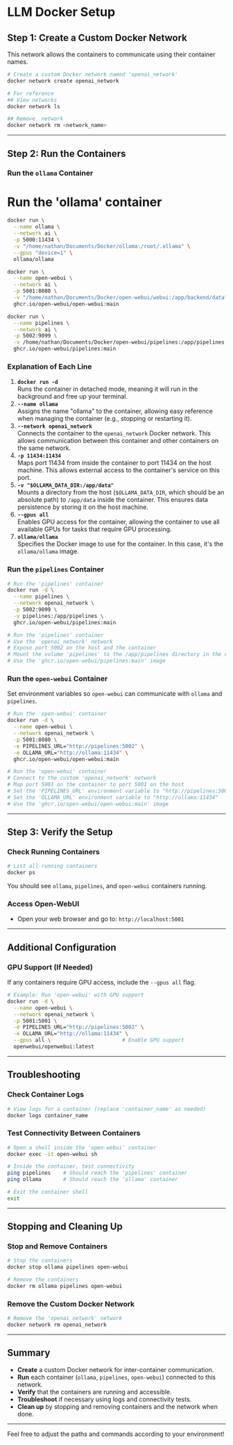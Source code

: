 # LLM Docker Setup

## **Step 1: Create a Custom Docker Network**

This network allows the containers to communicate using their container names.

```bash
# Create a custom Docker network named 'openai_network'
docker network create openai_network

# For reference
## View networks
docker network ls

## Remove  network
docker network rm <network_name>
```

---

## **Step 2: Run the Containers**

### **Run the `ollama` Container**

# Run the 'ollama' container
```bash
docker run \
  --name ollama \
  --network ai \
  -p 5000:11434 \
  -v "/home/nathan/Documents/Docker/ollama:/root/.ollama" \
  --gpus "device=1" \
  ollama/ollama

docker run \
  --name open-webui \
  --network ai \
  -p 5001:8080 \
  -v "/home/nathan/Documents/Docker/open-webui/webui:/app/backend/data" \
  ghcr.io/open-webui/open-webui:main

docker run \
  --name pipelines \
  --network ai \
  -p 5002:9099 \
  -v /home/nathan/Documents/Docker/open-webui/pipelines:/app/pipelines \
  ghcr.io/open-webui/pipelines:main
```

### **Explanation of Each Line**

1. **`docker run -d`**  
   Runs the container in detached mode, meaning it will run in the background and free up your terminal.
2. **`--name ollama`**  
   Assigns the name "ollama" to the container, allowing easy reference when managing the container (e.g., stopping or restarting it).
3. **`--network openai_network`**  
   Connects the container to the `openai_network` Docker network. This allows communication between this container and other containers on the same network.
4. **`-p 11434:11434`**  
   Maps port 11434 from inside the container to port 11434 on the host machine. This allows external access to the container's service on this port.
5. **`-v "$OLLAMA_DATA_DIR:/app/data"`**  
   Mounts a directory from the host (`$OLLAMA_DATA_DIR`, which should be an absolute path) to `/app/data` inside the container. This ensures data persistence by storing it on the host machine.
6. **`--gpus all`**  
   Enables GPU access for the container, allowing the container to use all available GPUs for tasks that require GPU processing.
7. **`ollama/ollama`**  
   Specifies the Docker image to use for the container. In this case, it's the `ollama/ollama` image.



### **Run the `pipelines` Container**

```bash
# Run the 'pipelines' container
docker run -d \
  --name pipelines \
  --network openai_network \
  -p 5002:9099 \
  -v pipelines:/app/pipelines \
  ghcr.io/open-webui/pipelines:main

# Run the 'pipelines' container
# Use the 'openai_network' network
# Expose port 5002 on the host and the container
# Mount the volume 'pipelines' to the /app/pipelines directory in the container
# Use the 'ghcr.io/open-webui/pipelines:main' image
```

### **Run the `open-webui` Container**

Set environment variables so `open-webui` can communicate with `ollama` and `pipelines`.

```bash
# Run the 'open-webui' container
docker run -d \
  --name open-webui \
  --network openai_network \
  -p 5001:8080 \
  -e PIPELINES_URL="http://pipelines:5002" \
  -e OLLAMA_URL="http://ollama:11434" \
  ghcr.io/open-webui/open-webui:main

# Run the 'open-webui' container
# Connect to the custom 'openai_network' network
# Map port 5001 on the container to port 5001 on the host
# Set the 'PIPELINES_URL' environment variable to "http://pipelines:5002"
# Set the 'OLLAMA_URL' environment variable to "http://ollama:11434"
# Use the 'ghcr.io/open-webui/open-webui:main' image
```

---

## **Step 3: Verify the Setup**

### **Check Running Containers**

```bash
# List all running containers
docker ps
```

You should see `ollama`, `pipelines`, and `open-webui` containers running.

### **Access Open-WebUI**

- Open your web browser and go to: `http://localhost:5001`

---

## **Additional Configuration**

### **GPU Support (If Needed)**

If any containers require GPU access, include the `--gpus all` flag.

```bash
# Example: Run 'open-webui' with GPU support
docker run -d \
  --name open-webui \
  --network openai_network \
  -p 5001:5001 \
  -e PIPELINES_URL="http://pipelines:5002" \
  -e OLLAMA_URL="http://ollama:11434" \
  --gpus all \                       # Enable GPU support
  openwebui/openwebui:latest
```

---

## **Troubleshooting**

### **Check Container Logs**

```bash
# View logs for a container (replace 'container_name' as needed)
docker logs container_name
```

### **Test Connectivity Between Containers**

```bash
# Open a shell inside the 'open-webui' container
docker exec -it open-webui sh

# Inside the container, test connectivity
ping pipelines    # Should reach the 'pipelines' container
ping ollama       # Should reach the 'ollama' container

# Exit the container shell
exit
```

---

## **Stopping and Cleaning Up**

### **Stop and Remove Containers**

```bash
# Stop the containers
docker stop ollama pipelines open-webui

# Remove the containers
docker rm ollama pipelines open-webui
```

### **Remove the Custom Docker Network**

```bash
# Remove the 'openai_network' network
docker network rm openai_network
```

---

## **Summary**

- **Create** a custom Docker network for inter-container communication.
- **Run** each container (`ollama`, `pipelines`, `open-webui`) connected to this network.
- **Verify** that the containers are running and accessible.
- **Troubleshoot** if necessary using logs and connectivity tests.
- **Clean up** by stopping and removing containers and the network when done.

---

Feel free to adjust the paths and commands according to your environment!